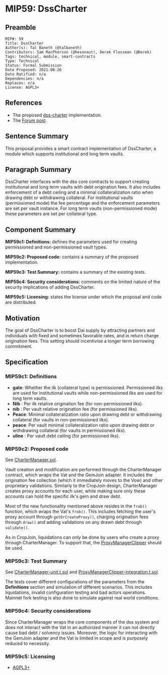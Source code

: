 # MIP59: DssCharter

## Preamble

```
MIP#: 59
Title: DssCharter
Author(s): Tal Baneth (@talbaneth)
Contributors: Sam MacPherson (@hexonaut), Derek Flossman (@Derek) 
Tags: technical, module, smart-contracts
Type: Technical
Status: Formal Submission
Date Proposed: 2021-08-26
Date Ratified: n/a
Dependencies: n/a
Replaces: n/a
License: AGPL3+
```

## References

* The proposed [dss-charter](https://github.com/makerdao/dss-charter) implementation.
* The [Forum post](https://forum.makerdao.com/t/institutional-and-long-term-vaults-proposal/9586).

## Sentence Summary

This proposal provides a smart contract implementation of DssCharter, a module which supports institutional and long term vaults. 

## Paragraph Summary

DssCharter interfaces with the dss core contracts to support creating institutional and long term vaults with debt origination fees. It also includes enforcement of a debt ceiling and a minimal collateralization ratio when drawing debt or withdrawing collateral. For institutional vaults (permissioned mode) the fee percentage and the enforcement parameters are set per vault instance. For long term vaults (non-permissioned mode) these parameters are set per collateral type.

## Component Summary

**MIP59c1: Definitions:** defines the parameters used for creating permissioned and non-permissioned vault types.

**MIP59c2: Proposed code:** contains a summary of the proposed implementation.

**MIP59c3: Test Summary:** contains a summary of the existing tests.

**MIP59c4: Security considerations:** comments on the limited nature of the security implications of adding DssCharter.

**MIP59c5: Licensing:** states the license under which the proposal and code are distributed.

## Motivation

The goal of DssCharter is to boost Dai supply by attracting partners and individuals with fixed and sometimes favorable rates, and in return charge origination fees. This setting should incentivise a longer term borrowing commitment.


## Specification

### MIP59c1: Definitions

- **gate**: Whether the ilk (collateral type) is permissioned. Permissioned ilks are used for institutional vaults while non-permissioned ilks are used for long term vaults.
- **Nib** : Per ilk relative origination fee (for non-permissioned ilks).
- **nib** : Per vault relative origination fee (for permissioned ilks).
- **Peace**: Minimal collateralization ratio upon drawing debt or withdrawing collateral (for vaults in non-permissioned ilks).
- **peace**: Per vault minimal collateralization ratio upon drawing debt or withdrawing collateral (for vaults in permissioned ilks).
- **uline** : Per vault debt ceiling (for permissioned ilks).

### MIP59c2: Proposed code
   See [CharterManager.sol](https://github.com/makerdao/dss-charter/blob/master/src/CharterManager.sol). 

Vault creation and modification are performed through the CharterManager contract, which wraps the Vat and the GemJoin adapter. It includes the origination fee collection (which it immediately moves to the Vow) and other proprietary validations. Similarly to the CropJoin design, CharterManager creates proxy accounts for each user, while making sure only these accounts can hold the specific ilk's gem and draw debt.

Most of the new functionality mentioned above resides in the `frob()` function, which wraps the Vat's `frob()`. This includes fetching the user's proxy account through `getOrCreateProxy()`, charging origination fees through `draw()` and adding validations on any drawn debt through `validate()`.

As in CropJoin, liquidations can only be done by users who create a proxy through CharterManager. To support that, the [ProxyManagerClipper](https://github.com/makerdao/proxy-manager-clipper) should be used.


### MIP59c3: Test Summary

See [CharterManager-unit.t.sol](https://github.com/makerdao/dss-charter/blob/master/src/test/CharterManager-unit.t.sol) and [ProxyManagerClipper-integration.t.sol](https://github.com/makerdao/dss-charter/blob/master/src/test/ProxyManagerClipper-integration.t.sol).

The tests cover different configurations of the parameters from the **Definitions** section and simulation of different scenarios. This includes liquidations, invalid configuration testing and bad actors operations. Mainnet fork testing is also done to simulate against real world conditions. 

### MIP59c4: Security considerations

Since CharterManager wraps the core components of the dss system and does not interact with the Vat in an authorized manner it can not directly cause bad debt / solvency issues. Moreover, the logic for interacting with the GemJoin adapter and the Vat is limited in scope and is purposely reduced to necessity.

### MIP59c5: Licensing
   - [AGPL3+](https://www.gnu.org/licenses/agpl-3.0.en.html)
